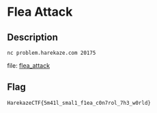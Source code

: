 # Flea Attack

## Description

`nc problem.harekaze.com 20175`

file: [flea_attack](attachments/flea_attack.elf)

## Flag

```
HarekazeCTF{5m41l_smal1_f1ea_c0n7rol_7h3_w0rld}
```